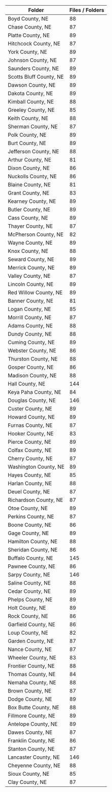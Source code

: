 | Folder                  |   Files / Folders |
|-------------------------|-------------------|
| Boyd County, NE         |                88 |
| Chase County, NE        |                87 |
| Platte County, NE       |                89 |
| Hitchcock County, NE    |                87 |
| York County, NE         |                89 |
| Johnson County, NE      |                87 |
| Saunders County, NE     |                89 |
| Scotts Bluff County, NE |                89 |
| Dawson County, NE       |                89 |
| Dakota County, NE       |                89 |
| Kimball County, NE      |                88 |
| Greeley County, NE      |                85 |
| Keith County, NE        |                88 |
| Sherman County, NE      |                87 |
| Polk County, NE         |                89 |
| Burt County, NE         |                89 |
| Jefferson County, NE    |                88 |
| Arthur County, NE       |                81 |
| Dixon County, NE        |                86 |
| Nuckolls County, NE     |                86 |
| Blaine County, NE       |                81 |
| Grant County, NE        |                83 |
| Kearney County, NE      |                89 |
| Butler County, NE       |                89 |
| Cass County, NE         |                89 |
| Thayer County, NE       |                87 |
| McPherson County, NE    |                82 |
| Wayne County, NE        |                89 |
| Knox County, NE         |                88 |
| Seward County, NE       |                89 |
| Merrick County, NE      |                89 |
| Valley County, NE       |                87 |
| Lincoln County, NE      |                89 |
| Red Willow County, NE   |                89 |
| Banner County, NE       |                81 |
| Logan County, NE        |                85 |
| Morrill County, NE      |                87 |
| Adams County, NE        |                88 |
| Dundy County, NE        |                88 |
| Cuming County, NE       |                89 |
| Webster County, NE      |                86 |
| Thurston County, NE     |                88 |
| Gosper County, NE       |                86 |
| Madison County, NE      |                88 |
| Hall County, NE         |               144 |
| Keya Paha County, NE    |                84 |
| Douglas County, NE      |               146 |
| Custer County, NE       |                89 |
| Howard County, NE       |                89 |
| Furnas County, NE       |                87 |
| Hooker County, NE       |                83 |
| Pierce County, NE       |                89 |
| Colfax County, NE       |                89 |
| Cherry County, NE       |                87 |
| Washington County, NE   |                89 |
| Hayes County, NE        |                85 |
| Harlan County, NE       |                88 |
| Deuel County, NE        |                87 |
| Richardson County, NE   |                87 |
| Otoe County, NE         |                89 |
| Perkins County, NE      |                87 |
| Boone County, NE        |                86 |
| Gage County, NE         |                89 |
| Hamilton County, NE     |                88 |
| Sheridan County, NE     |                86 |
| Buffalo County, NE      |               145 |
| Pawnee County, NE       |                86 |
| Sarpy County, NE        |               146 |
| Saline County, NE       |                88 |
| Cedar County, NE        |                89 |
| Phelps County, NE       |                89 |
| Holt County, NE         |                89 |
| Rock County, NE         |                86 |
| Garfield County, NE     |                86 |
| Loup County, NE         |                82 |
| Garden County, NE       |                87 |
| Nance County, NE        |                87 |
| Wheeler County, NE      |                83 |
| Frontier County, NE     |                88 |
| Thomas County, NE       |                84 |
| Nemaha County, NE       |                88 |
| Brown County, NE        |                87 |
| Dodge County, NE        |                89 |
| Box Butte County, NE    |                88 |
| Fillmore County, NE     |                89 |
| Antelope County, NE     |                89 |
| Dawes County, NE        |                87 |
| Franklin County, NE     |                86 |
| Stanton County, NE      |                87 |
| Lancaster County, NE    |               146 |
| Cheyenne County, NE     |                88 |
| Sioux County, NE        |                85 |
| Clay County, NE         |                87 |
